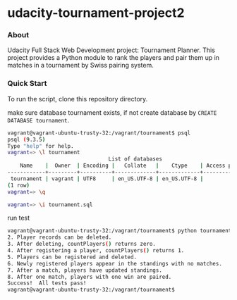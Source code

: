 # udacity-tournament-project2

### About

Udacity Full Stack Web Development project: Tournament Planner.
This project provides a Python module to rank the players and pair them up in matches in a tournament by Swiss pairing system.

### Quick Start

To run the script, clone this repository directory. 

make sure database tournament exists, if not create database by ```CREATE DATABASE tournament```.
```bash
vagrant@vagrant-ubuntu-trusty-32:/vagrant/tournament$ psql
psql (9.3.5)
Type "help" for help.
vagrant=> \l tournament
                                List of databases
    Name    |  Owner  | Encoding |   Collate   |    Ctype    | Access privileges 
------------+---------+----------+-------------+-------------+-------------------
 tournament | vagrant | UTF8     | en_US.UTF-8 | en_US.UTF-8 | 
(1 row)
vagrant=> \q
```
 
```bash
vagrant=> \i tournament.sql
```
run test
```bash
vagrant@vagrant-ubuntu-trusty-32:/vagrant/tournament$ python tournament_test.py 1. Old matches can be deleted.
2. Player records can be deleted.
3. After deleting, countPlayers() returns zero.
4. After registering a player, countPlayers() returns 1.
5. Players can be registered and deleted.
6. Newly registered players appear in the standings with no matches.
7. After a match, players have updated standings.
8. After one match, players with one win are paired.
Success!  All tests pass!
vagrant@vagrant-ubuntu-trusty-32:/vagrant/tournament$ 
```
